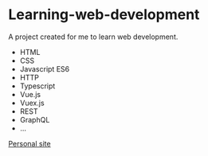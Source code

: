 # Learning-web-development

A project created for me to learn web development. 
- HTML
- CSS
- Javascript ES6
- HTTP
- Typescript
- Vue.js
- Vuex.js
- REST
- GraphQL
- ...

[Personal site](../personal-site/html/index.html)
